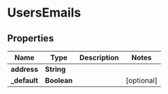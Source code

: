 
# UsersEmails

## Properties
Name | Type | Description | Notes
------------ | ------------- | ------------- | -------------
**address** | **String** |  | 
**_default** | **Boolean** |  |  [optional]



